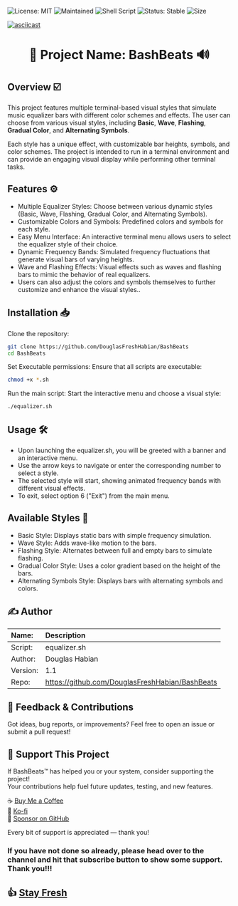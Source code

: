 ![License: MIT](https://img.shields.io/badge/License-MIT-green.svg)
![Maintained](https://img.shields.io/badge/Maintained-Yes-brightgreen.svg)
![Shell Script](https://img.shields.io/badge/Bash-IPv6Shield-blue.svg)
![Status: Stable](https://img.shields.io/badge/Status-Stable-brightgreen.svg)
![Size](https://img.shields.io/github/repo-size/DouglasFreshHabian/BashBeats)


[![asciicast](https://asciinema.org/a/717434.svg)](https://asciinema.org/a/717434)
<h1 align="center">
🎵 Project Name: BashBeats 🔊
</h1>

## Overview ☑️

This project features multiple terminal-based visual styles that simulate music equalizer bars with different color schemes and effects. The user can choose from various visual styles, including **Basic**, **Wave**, **Flashing**, **Gradual Color**, and **Alternating Symbols**.

Each style has a unique effect, with customizable bar heights, symbols, and color schemes. The project is intended to run in a terminal environment and can provide an engaging visual display while performing other terminal tasks.

## Features ⚙️

* Multiple Equalizer Styles: Choose between various dynamic styles (Basic, Wave, Flashing, Gradual Color, and Alternating Symbols).
* Customizable Colors and Symbols: Predefined colors and symbols for each style.
* Easy Menu Interface: An interactive terminal menu allows users to select the equalizer style of their choice.
* Dynamic Frequency Bands: Simulated frequency fluctuations that generate visual bars of varying heights.
* Wave and Flashing Effects: Visual effects such as waves and flashing bars to mimic the behavior of real equalizers.
* Users can also adjust the colors and symbols themselves to further customize and enhance the visual styles..

## Installation 📥

Clone the repository:

```bash
git clone https://github.com/DouglasFreshHabian/BashBeats
cd BashBeats
```
Set Executable permissions: Ensure that all scripts are executable:
```bash
chmod +x *.sh
```

Run the main script: Start the interactive menu and choose a visual style:
```bash
./equalizer.sh
```
## Usage 🛠️ 

* Upon launching the equalizer.sh, you will be greeted with a banner and an interactive menu.
* Use the arrow keys to navigate or enter the corresponding number to select a style.
* The selected style will start, showing animated frequency bands with different visual effects.
* To exit, select option 6 ("Exit") from the main menu.

## Available Styles 🎨

* Basic Style: Displays static bars with simple frequency simulation.
* Wave Style: Adds wave-like motion to the bars.
* Flashing Style: Alternates between full and empty bars to simulate flashing.
* Gradual Color Style: Uses a color gradient based on the height of the bars.
* Alternating Symbols Style: Displays bars with alternating symbols and colors.

## ✍️ Author

| Name:             | Description                                       |
| :---------------- | :------------------------------------------------ |
| Script:           | equalizer.sh                                      |
| Author:           | Douglas Habian                                    |
| Version:          | 1.1                                               |
| Repo:             | https://github.com/DouglasFreshHabian/BashBeats   |

## 💬 Feedback & Contributions

Got ideas, bug reports, or improvements?
Feel free to open an issue or submit a pull request!

## 💖 Support This Project

If BashBeats™ has helped you or your system, consider supporting the project!  
Your contributions help fuel future updates, testing, and new features.

☕ [Buy Me a Coffee](https://www.buymeacoffee.com/douglashabian)  
💸 [Ko-fi](https://ko-fi.com/douglashabian)  
🎁 [Sponsor on GitHub](https://github.com/sponsors/DouglasFreshHabian)

Every bit of support is appreciated — thank you!


### If you have not done so already, please head over to the channel and hit that subscribe button to show some support. Thank you!!!

## 👍 [Stay Fresh](https://www.youtube.com/@DouglasHabian-tq5ck) 

<!-- Reach out to me if you are interested in collaboration or want to contract with me for any of the following:
	Building Github Pages
	Creating Youtube Videos
	Editing Youtube Videos
	Youtube Thumbnail Creation
	Anything Pertaining to Linux! -->

<!-- 
 _____              _       _____                        _          
|  ___| __ ___  ___| |__   |  ___|__  _ __ ___ _ __  ___(_) ___ ___ 
| |_ | '__/ _ \/ __| '_ \  | |_ / _ \| '__/ _ \ '_ \/ __| |/ __/ __|
|  _|| | |  __/\__ \ | | | |  _| (_) | | |  __/ | | \__ \ | (__\__ \
|_|  |_|  \___||___/_| |_| |_|  \___/|_|  \___|_| |_|___/_|\___|___/
        dfresh@tutanota.com Fresh Forensics, LLC 2025 -->
